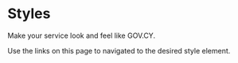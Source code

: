 # Styles

Make your service look and feel like GOV.CY.

Use the links on this page to navigated to the desired style element.
